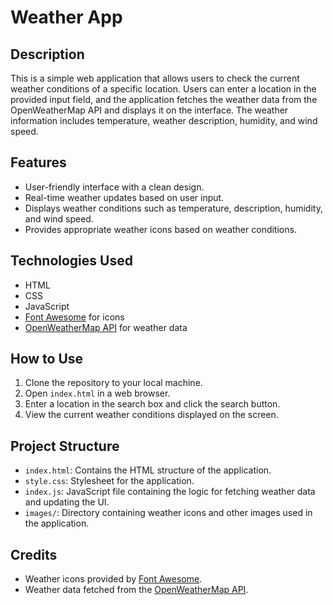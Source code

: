 # Weather App

## Description
This is a simple web application that allows users to check the current weather conditions of a specific location. Users can enter a location in the provided input field, and the application fetches the weather data from the OpenWeatherMap API and displays it on the interface. The weather information includes temperature, weather description, humidity, and wind speed.

## Features
- User-friendly interface with a clean design.
- Real-time weather updates based on user input.
- Displays weather conditions such as temperature, description, humidity, and wind speed.
- Provides appropriate weather icons based on weather conditions.

## Technologies Used
- HTML
- CSS
- JavaScript
- [Font Awesome](https://fontawesome.com/) for icons
- [OpenWeatherMap API](https://openweathermap.org/api) for weather data

## How to Use
1. Clone the repository to your local machine.
2. Open `index.html` in a web browser.
3. Enter a location in the search box and click the search button.
4. View the current weather conditions displayed on the screen.

## Project Structure
- `index.html`: Contains the HTML structure of the application.
- `style.css`: Stylesheet for the application.
- `index.js`: JavaScript file containing the logic for fetching weather data and updating the UI.
- `images/`: Directory containing weather icons and other images used in the application.

## Credits
- Weather icons provided by [Font Awesome](https://fontawesome.com/).
- Weather data fetched from the [OpenWeatherMap API](https://openweathermap.org/api).